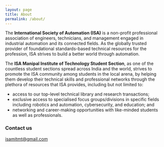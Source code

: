 ```yaml
---
layout: page
title: About
permalink: /about/
---
```


The **International Society of Automation (ISA)** is a non-profit professional association of engineers, technicians, and management engaged in industrial automation and its connected fields. As the globally trusted provider of foundational standards-based technical resources for the profession, ISA strives to build a better world through automation.

The **ISA Manipal Institute of Technology Student Section**, as one of the countless student sections spread across India and the world, strives to promote the ISA community among students in the local arena, by helping them develop their technical skills and professional networks through the plethora of resources that ISA provides, including but not limited to: 
- access to our top-level technical library and research transactions; 
- exclusive access to specialised focus groups/divisions in specific fields including robotics and automation, cybersecurity, and education; and 
- networking and career-making opportunities with like-minded students as well as professionals.

### Contact us

[isamitmt@gmail.com](mailto:isamitmt@gmail.com)
